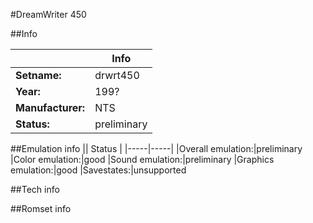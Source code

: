 #DreamWriter 450

##Info

||Info|
|-----|-----|
|**Setname:**|drwrt450
|**Year:**|199?
|**Manufacturer:**|NTS
|**Status:**|preliminary

##Emulation info
|| Status |
|-----|-----|
|Overall emulation:|preliminary
|Color emulation:|good
|Sound emulation:|preliminary
|Graphics emulation:|good
|Savestates:|unsupported

##Tech info

##Romset info

<!--- START OF EDITED COMMENT DO NOT TOUCH TEXT ABOVE-->
